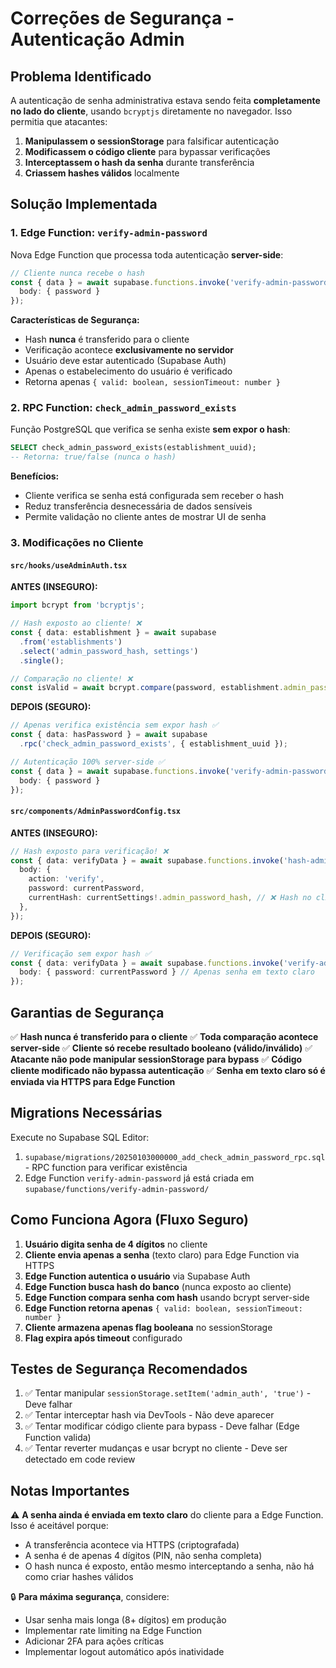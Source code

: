 # Correções de Segurança - Autenticação Admin

## Problema Identificado

A autenticação de senha administrativa estava sendo feita **completamente no lado do cliente**, usando `bcryptjs` diretamente no navegador. Isso permitia que atacantes:

1. **Manipulassem o sessionStorage** para falsificar autenticação
2. **Modificassem o código cliente** para bypassar verificações
3. **Interceptassem o hash da senha** durante transferência
4. **Criassem hashes válidos** localmente

## Solução Implementada

### 1. Edge Function: `verify-admin-password`

Nova Edge Function que processa toda autenticação **server-side**:

```typescript
// Cliente nunca recebe o hash
const { data } = await supabase.functions.invoke('verify-admin-password', {
  body: { password }
});
```

**Características de Segurança:**
- Hash **nunca** é transferido para o cliente
- Verificação acontece **exclusivamente no servidor**
- Usuário deve estar autenticado (Supabase Auth)
- Apenas o estabelecimento do usuário é verificado
- Retorna apenas `{ valid: boolean, sessionTimeout: number }`

### 2. RPC Function: `check_admin_password_exists`

Função PostgreSQL que verifica se senha existe **sem expor o hash**:

```sql
SELECT check_admin_password_exists(establishment_uuid);
-- Retorna: true/false (nunca o hash)
```

**Benefícios:**
- Cliente verifica se senha está configurada sem receber o hash
- Reduz transferência desnecessária de dados sensíveis
- Permite validação no cliente antes de mostrar UI de senha

### 3. Modificações no Cliente

#### `src/hooks/useAdminAuth.tsx`

**ANTES (INSEGURO):**
```typescript
import bcrypt from 'bcryptjs';

// Hash exposto ao cliente! ❌
const { data: establishment } = await supabase
  .from('establishments')
  .select('admin_password_hash, settings')
  .single();

// Comparação no cliente! ❌
const isValid = await bcrypt.compare(password, establishment.admin_password_hash);
```

**DEPOIS (SEGURO):**
```typescript
// Apenas verifica existência sem expor hash ✅
const { data: hasPassword } = await supabase
  .rpc('check_admin_password_exists', { establishment_uuid });

// Autenticação 100% server-side ✅
const { data } = await supabase.functions.invoke('verify-admin-password', {
  body: { password }
});
```

#### `src/components/AdminPasswordConfig.tsx`

**ANTES (INSEGURO):**
```typescript
// Hash exposto para verificação! ❌
const { data: verifyData } = await supabase.functions.invoke('hash-admin-password', {
  body: {
    action: 'verify',
    password: currentPassword,
    currentHash: currentSettings!.admin_password_hash, // ❌ Hash no cliente!
  },
});
```

**DEPOIS (SEGURO):**
```typescript
// Verificação sem expor hash ✅
const { data: verifyData } = await supabase.functions.invoke('verify-admin-password', {
  body: { password: currentPassword } // Apenas senha em texto claro
});
```

## Garantias de Segurança

✅ **Hash nunca é transferido para o cliente**
✅ **Toda comparação acontece server-side**
✅ **Cliente só recebe resultado booleano (válido/inválido)**
✅ **Atacante não pode manipular sessionStorage para bypass**
✅ **Código cliente modificado não bypassa autenticação**
✅ **Senha em texto claro só é enviada via HTTPS para Edge Function**

## Migrations Necessárias

Execute no Supabase SQL Editor:

1. `supabase/migrations/20250103000000_add_check_admin_password_rpc.sql` - RPC function para verificar existência
2. Edge Function `verify-admin-password` já está criada em `supabase/functions/verify-admin-password/`

## Como Funciona Agora (Fluxo Seguro)

1. **Usuário digita senha de 4 dígitos** no cliente
2. **Cliente envia apenas a senha** (texto claro) para Edge Function via HTTPS
3. **Edge Function autentica o usuário** via Supabase Auth
4. **Edge Function busca hash do banco** (nunca exposto ao cliente)
5. **Edge Function compara senha com hash** usando bcrypt server-side
6. **Edge Function retorna apenas** `{ valid: boolean, sessionTimeout: number }`
7. **Cliente armazena apenas flag booleana** no sessionStorage
8. **Flag expira após timeout** configurado

## Testes de Segurança Recomendados

1. ✅ Tentar manipular `sessionStorage.setItem('admin_auth', 'true')` - Deve falhar
2. ✅ Tentar interceptar hash via DevTools - Não deve aparecer
3. ✅ Tentar modificar código cliente para bypass - Deve falhar (Edge Function valida)
4. ✅ Tentar reverter mudanças e usar bcrypt no cliente - Deve ser detectado em code review

## Notas Importantes

⚠️ **A senha ainda é enviada em texto claro** do cliente para a Edge Function. Isso é aceitável porque:
- A transferência acontece via HTTPS (criptografada)
- A senha é de apenas 4 dígitos (PIN, não senha completa)
- O hash nunca é exposto, então mesmo interceptando a senha, não há como criar hashes válidos

🔒 **Para máxima segurança**, considere:
- Usar senha mais longa (8+ dígitos) em produção
- Implementar rate limiting na Edge Function
- Adicionar 2FA para ações críticas
- Implementar logout automático após inatividade

